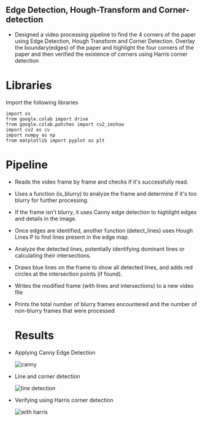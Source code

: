 ## Edge Detection, Hough-Transform and Corner-detection

- Designed a video processing pipeline to find the 4 corners of the paper using Edge Detection, Hough Transform and
Corner Detection. Overlay the boundary(edges) of the paper and highlight the four corners of the paper and then verified the existence of corners using Harris corner detection
# Libraries
Import the following libraries
```
import os
from google.colab import drive
from google.colab.patches import cv2_imshow
import cv2 as cv
import numpy as np
from matplotlib import pyplot as plt
```
# Pipeline 

- Reads the video frame by frame and checks if it's successfully read.

- Uses a function (is_blurry) to analyze the frame and determine if it's too blurry for further processing.

- If the frame isn't blurry, it uses Canny edge detection to highlight edges and details in the image.

- Once edges are identified, another function (detect_lines) uses Hough Lines P to find lines present in the edge map.

- Analyze the detected lines, potentially identifying dominant lines or calculating their intersections.

- Draws blue lines on the frame to show all detected lines, and adds red circles at the intersection points (if found).

- Writes the modified frame (with lines and intersections) to a new video file

- Prints the total number of blurry frames encountered and the number of non-blurry frames that were processed

  # Results
- Applying Canny Edge Detection
  
  ![canny](https://github.com/sriramprasadkothapalli/Edge-Detection-Hough-Transform-and-Corner-detection/assets/143056659/746c315c-4095-4fd4-851c-f4248f647955)
- Line and corner detection
  
  ![line detection](https://github.com/sriramprasadkothapalli/Edge-Detection-Hough-Transform-and-Corner-detection/assets/143056659/e9a8e02a-d981-4b6d-a650-522d615fca81)
- Verifying using Harris corner detection
  
  ![with harris](https://github.com/sriramprasadkothapalli/Edge-Detection-Hough-Transform-and-Corner-detection/assets/143056659/e41b5383-b062-4d07-9f93-159088aff596)

